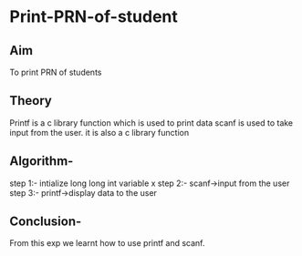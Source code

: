 # Print-PRN-of-student
## Aim
To print PRN of students
## Theory
Printf is a c library function which is used to print data
scanf is used to take input from the user. it is also a c library function
## Algorithm-
step 1:- intialize long long int variable x
step 2:- scanf->input from the user 
step 3:- printf->display data to the user 
## Conclusion- 
From this exp we learnt how to use printf and scanf. 
